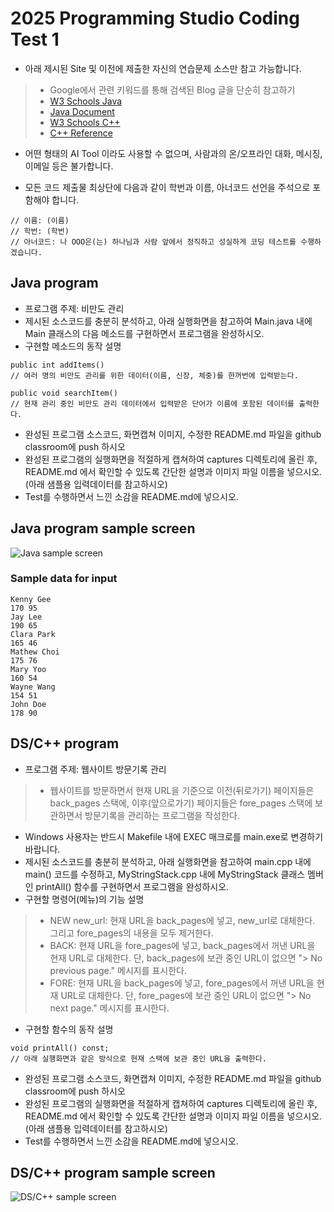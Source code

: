 # 2025 Programming Studio Coding Test 1
- 아래 제시된 Site 및 이전에 제출한 자신의 연습문제 소스만 참고 가능합니다.
>- Google에서 관련 키워드를 통해 검색된 Blog 글을 단순히 참고하기
>- [W3 Schools Java](https://www.w3schools.com/java/default.asp)
>- [Java Document](https://docs.oracle.com/en/java/javase/24/docs/api/index.html)
>- [W3 Schools C++](https://www.w3schools.com/cpp/default.asp)
>- [C++ Reference](https://modoocode.com/category/C++%20Reference)
- 어떤 형태의 AI Tool 이라도 사용할 수 없으며, 사람과의 온/오프라인 대화, 메시징, 이메일 등은 불가합니다.

- 모든 코드 제출물 최상단에 다음과 같이 학번과 이름, 아너코드 선언을 주석으로 포함해야 합니다.
```
// 이름: (이름)
// 학번: (학번)
// 아너코드: 나 OOO은(는) 하나님과 사람 앞에서 정직하고 성실하게 코딩 테스트를 수행하겠습니다.
```

## Java program
- 프로그램 주제: 비만도 관리
- 제시된 소스코드를 충분히 분석하고, 아래 실행화면을 참고하여 Main.java 내에 Main 클래스의 다음 메소드를 구현하면서 프로그램을 완성하시오.
- 구현할 메소드의 동작 설명
```
public int addItems()
// 여러 명의 비만도 관리를 위한 데이터(이름, 신장, 체중)를 한꺼번에 입력받는다.

public void searchItem()
// 현재 관리 중인 비만도 관리 데이터에서 입력받은 단어가 이름에 포함된 데이터를 출력한다.
```
- 완성된 프로그램 소스코드, 화면캡쳐 이미지, 수정한 README.md 파일을 github classroom에 push 하시오
- 완성된 프로그램의 실행화면을 적절하게 캡쳐하여 captures 디렉토리에 올린 후, README.md 에서 확인할 수 있도록 간단한 설명과 이미지 파일 이름을 넣으시오. (아래 샘플용 입력데이터를 참고하시오)
- Test를 수행하면서 느낀 소감을 README.md에 넣으시오.

## Java program sample screen
![Java sample screen](./Sample_Java.png)
### Sample data for input
```
Kenny Gee
170 95
Jay Lee
190 65
Clara Park
165 46
Mathew Choi
175 76
Mary Yoo
160 54
Wayne Wang
154 51
John Doe
178 90
```
## DS/C++ program
- 프로그램 주제: 웹사이트 방문기록 관리
>- 웹사이트를 방문하면서 현재 URL을 기준으로 이전(뒤로가기) 페이지들은 back_pages 스택에, 이후(앞으로가기) 페이지들은 fore_pages 스택에 보관하면서 방문기록을 관리하는 프로그램을 작성한다. 
- Windows 사용자는 반드시 Makefile 내에 EXEC 매크로를 main.exe로 변경하기 바랍니다.
- 제시된 소스코드를 충분히 분석하고, 아래 실행화면을 참고하여 main.cpp 내에 main() 코드를 수정하고, MyStringStack.cpp 내에 MyStringStack 클래스 멤버인 printAll() 함수를 구현하면서 프로그램을 완성하시오.
- 구현할 명령어(메뉴)의 기능 설명
>- NEW new_url: 현재 URL을 back_pages에 넣고, new_url로 대체한다. 그리고 fore_pages의 내용을 모두 제거한다.
>- BACK: 현재 URL을 fore_pages에 넣고, back_pages에서 꺼낸 URL을 현재 URL로 대체한다. 단, back_pages에 보관 중인 URL이 없으면 "> No previous page." 메시지를 표시한다.  
>- FORE: 현재 URL을 back_pages에 넣고, fore_pages에서 꺼낸 URL을 현재 URL로 대체한다. 단, fore_pages에 보관 중인 URL이 없으면 "> No next page." 메시지를 표시한다.  
- 구현할 함수의 동작 설명
```
void printAll() const;
// 아래 실행화면과 같은 방식으로 현재 스택에 보관 중인 URL을 출력한다.
```
- 완성된 프로그램 소스코드, 화면캡쳐 이미지, 수정한 README.md 파일을 github classroom에 push 하시오
- 완성된 프로그램의 실행화면을 적절하게 캡쳐하여 captures 디렉토리에 올린 후, README.md 에서 확인할 수 있도록 간단한 설명과 이미지 파일 이름을 넣으시오. (아래 샘플용 입력데이터를 참고하시오)
- Test를 수행하면서 느낀 소감을 README.md에 넣으시오.

## DS/C++ program sample screen
![DS/C++ sample screen](./Sample_DS.png)
